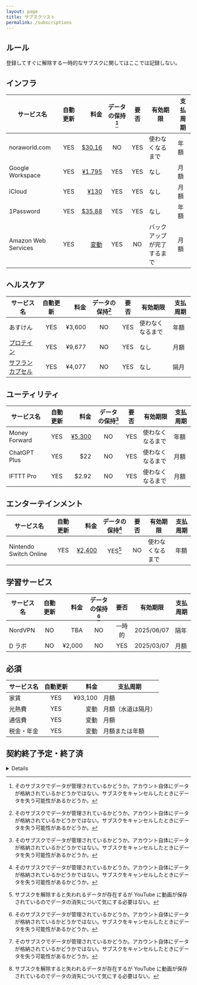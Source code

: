 ```yaml
---
layout: page
title: サブスクリスト
permalink: /subscriptions
---
```


## ルール
登録してすぐに解除する一時的なサブスクに関してはここでは記録しない。



## インフラ

| サービス名 | 自動更新 | 料金 | データの保持[^data] | 要否 | 有効期限 | 支払周期 |
| --- | :---: | ---: | :---: | :---: | --- | --- |
| noraworld.com | YES | [$30.16](https://dcc.godaddy.com/control/noraworld.com/settings) | NO | YES | 使わなくなるまで | 年額 |
| Google Workspace | YES | [¥1,795](https://www.g-workspace.jp/price/) | YES | YES | なし | 月額 |
| iCloud | YES | [¥130](https://support.apple.com/ja-jp/HT201238) | YES | YES | なし | 月額 |
| 1Password | YES | [$35.88](https://1password.com/sign-up/) | YES | YES | なし | 年額 |
| Amazon Web Services | YES | [変動](https://us-east-1.console.aws.amazon.com/billing/home?region=us-east-1#/) | YES | NO | バックアップが完了するまで | 月額 |



## ヘルスケア

| サービス名 | 自動更新 | 料金 | データの保持[^data] | 要否 | 有効期限 | 支払周期 |
| --- | :---: | ---: | :---: | :---: | --- | --- |
| あすけん | YES | ¥3,600 | NO | YES | 使わなくなるまで | 年額 |
| [プロテイン](https://frombanana.com/shop/products/hfp002) | YES | ¥9,677 | NO | YES | なし | 月額 |
| [サフランカプセル](https://jp.iherb.com/pr/life-extension-optimized-saffron-88-25-mg-60-vegetarian-capsules/23953) | YES | ¥4,077 | NO | YES | なし | 隔月 |



## ユーティリティ

| サービス名 | 自動更新 | 料金 | データの保持[^data] | 要否 | 有効期限 | 支払周期 |
| --- | :---: | ---: | :---: | :---: | --- | --- |
| Money Forward | YES | [¥5,300](https://support.me.moneyforward.com/hc/ja/articles/4409828451993-%E3%83%97%E3%83%AC%E3%83%9F%E3%82%A2%E3%83%A0%E3%82%B5%E3%83%BC%E3%83%93%E3%82%B9%E3%81%AE%E6%96%99%E9%87%91%E3%81%AB%E3%81%A4%E3%81%84%E3%81%A6%E6%95%99%E3%81%88%E3%81%A6%E3%81%8F%E3%81%A0%E3%81%95%E3%81%84) | NO | YES | 使わなくなるまで | 年額 |
| ChatGPT Plus | YES | $22 | NO | YES | 使わなくなるまで | 月額 |
| IFTTT Pro | YES | $2.92 | NO | YES | 使わなくなるまで | 月額 |



## エンターテインメント

| サービス名 | 自動更新 | 料金 | データの保持[^data] | 要否 | 有効期限 | 支払周期 |
| --- | :---: | ---: | :---: | :---: | --- | --- |
| Nintendo Switch Online | YES | [¥2,400](https://www.nintendo.co.jp/hardware/switch/onlineservice/pricing/index.html) | YES[^do_not_care] | NO | 使わなくなるまで | 年額 |



## 学習サービス

| サービス名 | 自動更新 | 料金 | データの保持[^data] | 要否 | 有効期限 | 支払周期 |
| --- | :---: | ---: | :---: | :---: | --- | --- |
| NordVPN | NO | TBA | NO | 一時的 | 2025/06/07 | 隔年 |
| D ラボ | NO | ¥2,000 | NO | YES | 2025/03/07 | 月額 |



## 必須

| サービス名 | 自動更新 | 料金 | 支払周期 |
| --- | :---: | ---: | --- |
| 家賃 | YES | ¥93,100 | 月額 |
| 光熱費 | YES | 変動 | 月額（水道は隔月） |
| 通信費 | YES | 変動 | 月額 |
| 税金・年金 | YES | 変動 | 月額または年額 |



## 契約終了予定・終了済
<details>

| サービス名 | 自動更新 | 料金 | データの保持[^data] | 要否 | 有効期限 | 支払周期 |
| --- | :---: | ---: | :---: | :---: | --- | --- |
| Uber One | YES | ¥498 | NO | NO | 2025/03/12 | 月額 |
| YouTube Premium | NO | ¥1,280 | NO | NO | 2025/03/09 | 月額 |
| Zenhub | NO | [$12.50](https://www.zenhub.com/pricing) | 部分的 | NO | 2024/04/07 | 月額 |
| Amazon Prime | NO | [¥600](https://www.amazon.co.jp/gp/primecentral) | NO | NO | 2024/03/31 | 月額 |
| Kindle Unlimited | NO | [¥980](https://www.amazon.co.jp/yourmembershipsandsubscriptions) | NO | NO | 2024/04/25 | 月額 |
| Netflix | NO | [¥790](https://help.netflix.com/en/node/24926) | NO | NO | 2023/09/28 | 月額 |
| d アニメストア | NO | ¥550 | NO | NO | 2023/07/29 | 月額 |
| Language Reactor | NO | ¥853 | NO | NO | 2023/07/11 | 月額 |
| PolyGit | NO | ¥1,300 | NO | NO | 2023/06/13 | 年額 |
| HiNative | NO | ¥1,200 | NO | NO | 2022/09/03 | 月額 |
| NordVPN | NO | ¥1,510 | NO | NO | 2022/08/27 | 月額 |
| YouTube Premium | NO | ¥1,180 | NO | NO | 2022/08/09 | 月額 |
| D ラボ | NO | ¥1,320 | NO | NO | 2022/08/01 | 月額 |
| ELSA Speak | NO | ¥3,600 | NO | NO | 2022/06/18 | 年額 |
| PlayStation Plus | NO | ¥5,143 | YES[^do_not_care] | NO | 2022/03/27 | 年額 |
</details>



[^data]: そのサブスクでデータが管理されているかどうか。アカウント自体にデータが格納されているかどうかではない。サブスクをキャンセルしたときにデータを失う可能性があるかどうか。

[^do_not_care]: サブスクを解除すると失われるデータが存在するが YouTube に動画が保存されているのでデータの消失について気にする必要はない。
